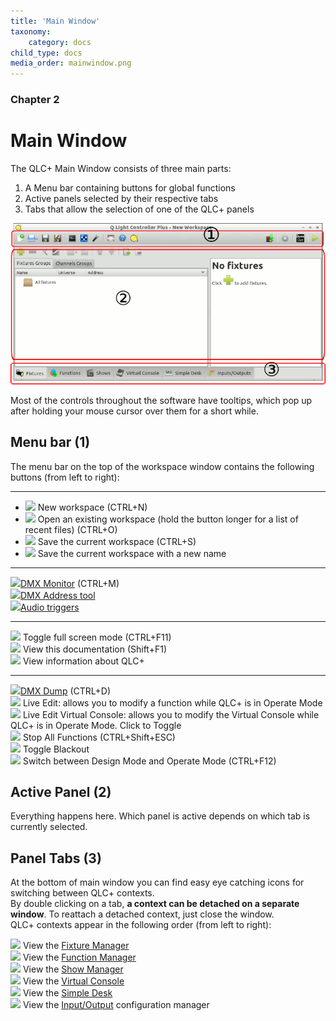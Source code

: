 ```yaml
---
title: 'Main Window'
taxonomy:
    category: docs
child_type: docs
media_order: mainwindow.png
---
```


<style>
    #body img {
        margin: -5px 5px;
        display: inline-block;
    }
</style>

### Chapter 2

# Main Window

The QLC+ Main Window consists of three main parts:

1.  A Menu bar containing buttons for global functions
2.  Active panels selected by their respective tabs
3.  Tabs that allow the selection of one of the QLC+ panels

![](mainwindow.png)

Most of the controls throughout the software have tooltips, which pop up after holding your mouse cursor over them for a short while.

Menu bar (1)
------------

The menu bar on the top of the workspace window contains the following buttons (from left to right):

* * *

* ![](../basics/filenew.png) New workspace (CTRL+N)  
* ![](../basics/fileopen.png) Open an existing workspace (hold the button longer for a list of recent files) (CTRL+O)  
* ![](../basics/filesave.png) Save the current workspace (CTRL+S)  
* ![](../basics/filesaveas.png) Save the current workspace with a new name  

* * *

![](../basics/monitor.png)[DMX Monitor](fixturemonitor.html) (CTRL+M)  
![](../basics/diptool.png)[DMX Address tool](addresstool.html)  
![](../basics/audioinput.png)[Audio triggers](audiotriggers.html)  

* * *

![](../basics/fullscreen.png) Toggle full screen mode (CTRL+F11)  
![](../basics/help.png) View this documentation (Shift+F1)  
![](../basics/qlcplus.png) View information about QLC+  

* * *

![](../basics/add_dump.png)[DMX Dump](dmxdump.html) (CTRL+D)  
![](../basics/liveedit.png) Live Edit: allows you to modify a function while QLC+ is in Operate Mode  
![](../basics/liveedit_vc.png) Live Edit Virtual Console: allows you to modify the Virtual Console while QLC+ is in Operate Mode. Click to Toggle  
![](../basics/panic.png) Stop All Functions (CTRL+Shift+ESC)  
![](../basics/blackout.png) Toggle Blackout  
![](../basics/operate.png) Switch between Design Mode and Operate Mode (CTRL+F12)

Active Panel (2)
----------------

Everything happens here. Which panel is active depends on which tab is currently selected.

Panel Tabs (3)
--------------

At the bottom of main window you can find easy eye catching icons for switching between QLC+ contexts.  
By double clicking on a tab, **a context can be detached on a separate window**. To reattach a detached context, just close the window.  
QLC+ contexts appear in the following order (from left to right):

![](../basics/fixture.png) View the [Fixture Manager](fixturemanager.html)  
![](../basics/function.png) View the [Function Manager](functionmanager.html)  
![](../basics/show.png) View the [Show Manager](showmanager.html)  
![](../basics/virtualconsole.png) View the [Virtual Console](virtualconsole.html)  
![](../basics/slidermatrix.png) View the [Simple Desk](simpledesk.html)  
![](../basics/input_output.png) View the [Input/Output](howto-input-output-mapping.html) configuration manager
